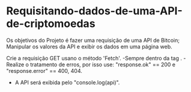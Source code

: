 # Requisitando-dados-de-uma-API-de-criptomoedas
Os objetivos do Projeto é fazer uma requisição de uma API de Bitcoin; Manipular os valores da API e exibir os dados em uma página web.


Crie a requisição GET usano o método 'Fetch'. 
-Sempre dentro da tag <script></script>.
-Realize o tratamento de erros, por isso use: "response.ok" == 200 e "response.error" == 400, 404.
- A API será exibida pelo "console.log(api)".

